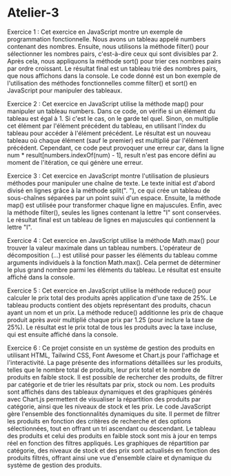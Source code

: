 # Atelier-3



Exercice 1 :
Cet exercice en JavaScript montre un exemple de programmation fonctionnelle. Nous avons un tableau appelé numbers contenant des nombres. Ensuite, nous utilisons la méthode filter() pour sélectionner les nombres pairs, c'est-à-dire ceux qui sont divisibles par 2. Après cela, nous appliquons la méthode sort() pour trier ces nombres pairs par ordre croissant. Le résultat final est un tableau trié des nombres pairs, que nous affichons dans la console. Le code donné est un bon exemple de l'utilisation des méthodes fonctionnelles comme filter() et sort() en JavaScript pour manipuler des tableaux.


Exercice 2 :
Cet exercice en JavaScript utilise la méthode map() pour manipuler un tableau numbers. Dans ce code, on vérifie si un élément du tableau est égal à 1. Si c'est le cas, on le garde tel quel. Sinon, on multiplie cet élément par l'élément précédent du tableau, en utilisant l'index du tableau pour accéder à l'élément précédent. Le résultat est un nouveau tableau où chaque élément (sauf le premier) est multiplié par l'élément précédent. Cependant, ce code peut provoquer une erreur car, dans la ligne num * result[numbers.indexOf(num) - 1], result n'est pas encore défini au moment de l'itération, ce qui génère une erreur.



Exercice 3 :
Cet exercice en JavaScript montre l'utilisation de plusieurs méthodes pour manipuler une chaîne de texte. Le texte initial est d'abord divisé en lignes grâce à la méthode split(". "), ce qui crée un tableau de sous-chaînes séparées par un point suivi d'un espace. Ensuite, la méthode map() est utilisée pour transformer chaque ligne en majuscules. Enfin, avec la méthode filter(), seules les lignes contenant la lettre "I" sont conservées. Le résultat final est un tableau de lignes en majuscules qui contiennent la lettre "I".


Exercice 4 :
Cet exercice en JavaScript utilise la méthode Math.max() pour trouver la valeur maximale dans un tableau numbers. L'opérateur de décomposition (...) est utilisé pour passer les éléments du tableau comme arguments individuels à la fonction Math.max(). Cela permet de déterminer le plus grand nombre parmi les éléments du tableau. Le résultat est ensuite affiché dans la console.



Exercice 5 :
Cet exercice en JavaScript utilise la méthode reduce() pour calculer le prix total des produits après application d'une taxe de 25%. Le tableau products contient des objets représentant des produits, chacun ayant un nom et un prix. La méthode reduce() additionne les prix de chaque produit après avoir multiplié chaque prix par 1.25 (pour inclure la taxe de 25%). Le résultat est le prix total de tous les produits avec la taxe incluse, qui est ensuite affiché dans la console.




Exercice 6 :
Ce projet consiste en un système de gestion des produits en utilisant HTML, Tailwind CSS, Font Awesome et Chart.js pour l'affichage et l'interactivité. La page présente des informations détaillées sur les produits, telles que le nombre total de produits, leur prix total et le nombre de produits en faible stock. Il est possible de rechercher des produits, de filtrer par catégorie et de trier les résultats par prix, stock ou nom. Les produits sont affichés dans des tableaux dynamiques et des graphiques générés avec Chart.js permettent de visualiser la répartition des produits par catégorie, ainsi que les niveaux de stock et les prix.
Le code JavaScript gère l'ensemble des fonctionnalités dynamiques du site. Il permet de filtrer les produits en fonction des critères de recherche et des options sélectionnées, tout en offrant un tri ascendant ou descendant. Le tableau des produits et celui des produits en faible stock sont mis à jour en temps réel en fonction des filtres appliqués. Les graphiques de répartition par catégorie, des niveaux de stock et des prix sont actualisés en fonction des produits filtrés, offrant ainsi une vue d'ensemble claire et dynamique du système de gestion des produits.


